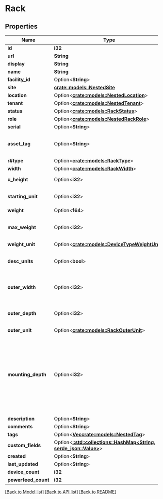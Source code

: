 # Rack

## Properties

Name | Type | Description | Notes
------------ | ------------- | ------------- | -------------
**id** | **i32** |  | [readonly]
**url** | **String** |  | [readonly]
**display** | **String** |  | [readonly]
**name** | **String** |  | 
**facility_id** | Option<**String**> |  | [optional]
**site** | [**crate::models::NestedSite**](NestedSite.md) |  | 
**location** | Option<[**crate::models::NestedLocation**](NestedLocation.md)> |  | [optional]
**tenant** | Option<[**crate::models::NestedTenant**](NestedTenant.md)> |  | [optional]
**status** | Option<[**crate::models::RackStatus**](Rack_status.md)> |  | [optional]
**role** | Option<[**crate::models::NestedRackRole**](NestedRackRole.md)> |  | [optional]
**serial** | Option<**String**> |  | [optional]
**asset_tag** | Option<**String**> | A unique tag used to identify this rack | [optional]
**r#type** | Option<[**crate::models::RackType**](Rack_type.md)> |  | [optional]
**width** | Option<[**crate::models::RackWidth**](Rack_width.md)> |  | [optional]
**u_height** | Option<**i32**> | Height in rack units | [optional]
**starting_unit** | Option<**i32**> | Starting unit for rack | [optional]
**weight** | Option<**f64**> |  | [optional]
**max_weight** | Option<**i32**> | Maximum load capacity for the rack | [optional]
**weight_unit** | Option<[**crate::models::DeviceTypeWeightUnit**](DeviceType_weight_unit.md)> |  | [optional]
**desc_units** | Option<**bool**> | Units are numbered top-to-bottom | [optional]
**outer_width** | Option<**i32**> | Outer dimension of rack (width) | [optional]
**outer_depth** | Option<**i32**> | Outer dimension of rack (depth) | [optional]
**outer_unit** | Option<[**crate::models::RackOuterUnit**](Rack_outer_unit.md)> |  | [optional]
**mounting_depth** | Option<**i32**> | Maximum depth of a mounted device, in millimeters. For four-post racks, this is the distance between the front and rear rails. | [optional]
**description** | Option<**String**> |  | [optional]
**comments** | Option<**String**> |  | [optional]
**tags** | Option<[**Vec<crate::models::NestedTag>**](NestedTag.md)> |  | [optional]
**custom_fields** | Option<[**::std::collections::HashMap<String, serde_json::Value>**](serde_json::Value.md)> |  | [optional]
**created** | Option<**String**> |  | [readonly]
**last_updated** | Option<**String**> |  | [readonly]
**device_count** | **i32** |  | [readonly]
**powerfeed_count** | **i32** |  | [readonly]

[[Back to Model list]](../README.md#documentation-for-models) [[Back to API list]](../README.md#documentation-for-api-endpoints) [[Back to README]](../README.md)



